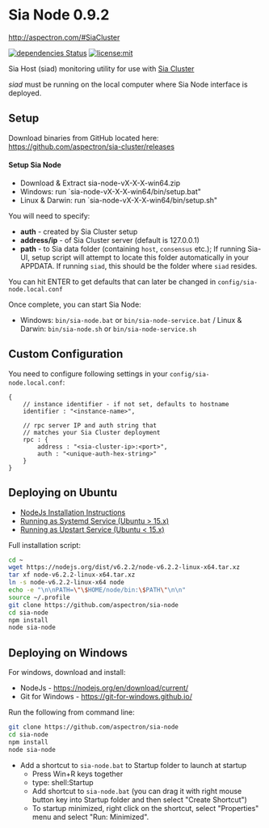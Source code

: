 # Sia Node 0.9.2

http://aspectron.com/#SiaCluster

[![dependencies Status](https://david-dm.org/aspectron/sia-node.svg)](https://david-dm.org/aspectron/sia-node#info=dependencies)
[![license:mit](https://img.shields.io/badge/license-mit-blue.svg)](https://opensource.org/licenses/MIT)

Sia Host (siad) monitoring utility for use with [Sia Cluster](http://github.com/aspectron/sia-cluster)

*siad* must be running on the local computer where Sia Node interface is deployed.


## Setup

Download binaries from GitHub located here:
https://github.com/aspectron/sia-cluster/releases

#### Setup Sia Node 

* Download & Extract sia-node-vX-X-X-win64.zip
* Windows: run `sia-node-vX-X-X-win64/bin/setup.bat"
* Linux & Darwin: run `sia-node-vX-X-X-win64/bin/setup.sh"

You will need to specify:
* **auth** - created by Sia Cluster setup
* **address/ip** - of Sia Cluster server (default is 127.0.0.1)
* **path** - to Sia data folder (containing `host`, `consensus` etc.);  If running Sia-UI, setup script will attempt to locate this folder automatically in your APPDATA. If running `siad`, this should be the folder where `siad` resides.

You can hit ENTER to get defaults that can later be changed in `config/sia-node.local.conf`

Once complete, you can start Sia Node:
* Windows: `bin/sia-node.bat` or `bin/sia-node-service.bat` / Linux & Darwin: `bin/sia-node.sh` or `bin/sia-node-service.sh`


## Custom Configuration

You need to configure following settings in your `config/sia-node.local.conf`:

```
{
	// instance identifier - if not set, defaults to hostname
	identifier : "<instance-name>",

	// rpc server IP and auth string that 
	// matches your Sia Cluster deployment
	rpc : {
		address : "<sia-cluster-ip>:<port>",
		auth : "<unique-auth-hex-string>"
	}
}
```


## Deploying on Ubuntu

* [NodeJs Installation Instructions](https://github.com/aspectron/iris-app#setting-up-nodejs-on-your-system)
* [Running as Systemd Service (Ubuntu > 15.x)](https://github.com/aspectron/iris-app#deploying-systemd-service)
* [Running as Upstart Service (Ubuntu < 15.x)](https://github.com/aspectron/iris-app#deploying-as-ubuntu-upstart-service)

Full installation script:
```bash
cd ~
wget https://nodejs.org/dist/v6.2.2/node-v6.2.2-linux-x64.tar.xz
tar xf node-v6.2.2-linux-x64.tar.xz
ln -s node-v6.2.2-linux-x64 node
echo -e "\n\nPATH=\"\$HOME/node/bin:\$PATH\"\n\n"
source ~/.profile
git clone https://github.com/aspectron/sia-node
cd sia-node
npm install
node sia-node
```

## Deploying on Windows

For windows, download and install:
* NodeJs - https://nodejs.org/en/download/current/
* Git for Windows - https://git-for-windows.github.io/

Run the following from command line:
```bash
git clone https://github.com/aspectron/sia-node
cd sia-node
npm install
node sia-node
```

* Add a shortcut to `sia-node.bat` to Startup folder to launch at startup
  * Press Win+R keys together
  * type: shell:Startup
  * Add shortcut to `sia-node.bat` (you can drag it with right mouse button key into Startup folder and then select "Create Shortcut")
  * To startup minimized, right click on the shortcut, select "Properties" menu and select "Run: Minimized".
